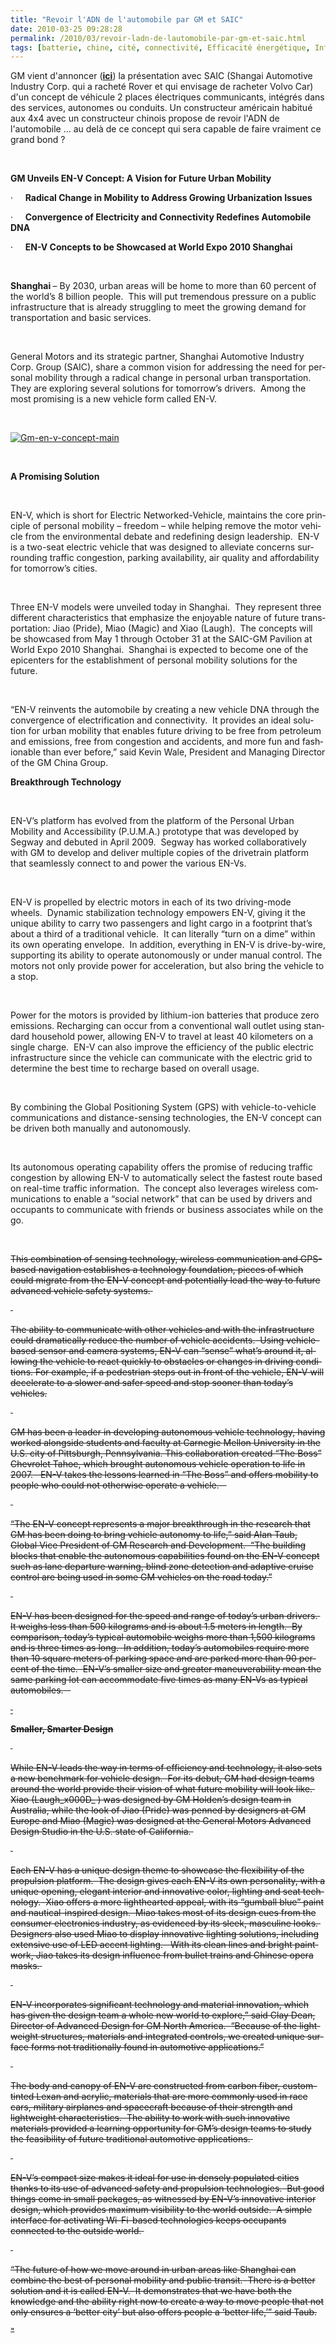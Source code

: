 ```yaml
---
title: "Revoir l'ADN de l'automobile par GM et SAIC"
date: 2010-03-25 09:28:28
permalink: /2010/03/revoir-ladn-de-lautomobile-par-gm-et-saic.html
tags: [batterie, chine, cité, connectivité, Efficacité énergétique, Infrastructure, internet, partage de données, Service de mobilité]
---
```


<p class="MsoNormal"><span lang="EN-US" style="text-decoration: none">GM vient d'annoncer (<a href="http://media.gm.com/content/media/us/en/news/news_detail.globalnews.html/content/Pages/news/global/en/2010/0324_env" target="_blank"><strong>ici</strong></a>) la présentation avec SAIC (Shangai Automotive Industry Corp. qui a racheté Rover et qui envisage de racheter Volvo Car) d'un concept de véhicule 2 places électriques communicants, intégrés dans des services, autonomes ou conduits. Un constructeur américain habitué aux 4x4 avec un constructeur chinois propose de revoir l'ADN de l'automobile ... au delà de ce concept qui sera capable de faire vraiment ce grand bond ?</span></p> <p class="MsoNormal"><strong><span lang="EN-US" style="text-decoration: none"></span></strong> </p> <p class="MsoNormal"><strong><span lang="EN-US">GM Unveils EN-V Concept: A Vision for Future Urban Mobility </span></strong></p> <p class="ListParagraphCxSpFirst"><span lang="EN-US"><span>·<span>				    </span></span></span><span dir="ltr"><strong><span lang="EN-US">Radical Change in Mobility to Address Growing Urbanization Issues</span></strong></span></p> <p class="ListParagraphCxSpMiddle"><span lang="EN-US"><span>·<span>				    </span></span></span><span dir="ltr"><strong><span lang="EN-US">Convergence of Electricity and Connectivity Redefines Automobile DNA </span></strong></span></p> <p class="ListParagraphCxSpLast"><span lang="EN-US"><span>·<span>				    </span></span></span><span dir="ltr"><strong><span lang="EN-US">EN-V Concepts to be Showcased at World Expo 2010 </span></strong></span><strong><span lang="EN-US">Shanghai</span></strong><strong><span lang="EN-US"></span></strong></p> <p class="MsoNormal"><span lang="EN-US"> </span></p> <p class="MsoNormal"><strong><span lang="EN-US">Shanghai </span></strong><span lang="EN-US">– By 2030, urban areas will be home to more than 60 percent of the world’s 8 billion people.<span>  </span>This will put tremendous pressure on a public infrastructure that is already struggling to meet the growing demand for transportation and basic services.<span>  </span></span></p> <p class="MsoNormal"><span lang="EN-US"> </span></p> <p class="MsoNormal"><span lang="EN-US">General Motors and its strategic partner, Shanghai Automotive Industry Corp. Group (SAIC), share a common vision for addressing the need for personal mobility through a radical change in personal urban transportation.<span>  </span>They are exploring several solutions for tomorrow’s drivers.<span>  </span>Among the most promising is a new vehicle form called EN-V.</span></p> <p class="MsoNormal"><span lang="EN-US"></span> </p> <p class="MsoNormal"><span lang="EN-US"><a href="https://gabrielplassat.github.io/transportsdufutur/wp-content/uploads/sites/6/old/6a0120a66d2ad4970b0120a9744b06970b-pi.jpg" rel="lightbox"><img alt="Gm-en-v-concept-main" border="0" class="asset asset-image at-xid-6a0120a66d2ad4970b0120a9744b06970b " src="/wp-content/uploads/sites/6/old/6a0120a66d2ad4970b0120a9744b06970b-500pi.jpg" title="Gm-en-v-concept-main" /></a> <br /> </span></p>  <!--more-->  <p class="MsoNormal"><span lang="EN-US"> </span></p> <p class="MsoNormal"><strong><span lang="EN-US">A Promising Solution</span></strong><strong><span lang="EN-US"></span></strong></p> <p class="MsoNormal"><strong><span lang="EN-US"> </span></strong></p> <p class="MsoNormal"><span lang="EN-US">EN-V, which is short for Electric Networked-Vehicle, maintains the core principle of personal mobility – freedom – while helping remove the motor vehicle from the environmental debate and redefining design leadership.<span>  </span>EN-V is a two-seat electric vehicle that was designed to alleviate concerns surrounding traffic congestion, parking availability, air quality and affordability for tomorrow’s cities.<span>   </span></span></p> <p class="MsoNormal"><span lang="EN-US"> </span></p> <p class="MsoNormal"><span lang="EN-US">Three EN-V models were unveiled today in </span><span lang="EN-US">Shanghai</span><span lang="EN-US">.<span>  </span>They represent three different characteristics that emphasize the enjoyable nature of future transportation: Jiao (Pride), Miao (Magic) and Xiao (Laugh).<span>  </span>The concepts will be showcased from May 1 through October 31 at the SAIC-GM Pavilion at World Expo 2010 </span><span lang="EN-US">Shanghai</span><span lang="EN-US">.<span>  </span></span><span lang="EN-US">Shanghai</span><span lang="EN-US"> is expected to become one of the epicenters for the establishment of personal mobility solutions for the future. </span></p> <p class="MsoNormal"><span lang="EN-US"> </span></p> <p class="MsoNormal"><span lang="EN-US">“EN-V reinvents the automobile by creating a new vehicle DNA through the convergence of electrification and connectivity.<span>  </span>It provides an ideal solution for urban mobility that enables future driving to be free from petroleum and emissions, free from congestion and accidents, and more fun and fashionable than ever before,” said Kevin Wale, President and Managing Director of the GM China Group.</span></p> <p class="MsoNormal"><strong><span lang="EN-US">Breakthrough Technology</span></strong><strong><span lang="EN-US"></span></strong></p> <p class="MsoNormal"><span lang="EN-US"> </span></p> <p class="MsoNormal"><span lang="EN-US">EN-V’s platform has evolved from the platform of the Personal Urban Mobility and Accessibility (P.U.M.A.) prototype that was developed by Segway and debuted in April 2009.<span>  </span>Segway has worked collaboratively with GM to develop and deliver multiple copies of the drivetrain platform that seamlessly connect to and power the various EN-Vs.</span></p> <p class="MsoNormal"><span lang="EN-US"><span>  </span></span></p> <p class="MsoNormal"><span lang="EN-US">EN-V is propelled by electric motors in each of its two driving-mode wheels.<span>  </span>Dynamic stabilization technology empowers EN-V, giving it the unique ability to carry two passengers and light cargo in a footprint that’s about a third of a traditional vehicle.<span>  </span>It can literally “turn on a dime” within its own operating envelope.<span>  </span>In addition, everything in EN-V is drive-by-wire, supporting its ability to operate autonomously or under manual control. The motors not only provide power for acceleration, but also bring the vehicle to a stop.</span></p> <p class="MsoNormal"><span lang="EN-US"> </span></p> <p class="MsoNormal"><span lang="EN-US">Power for the motors is provided by lithium-ion batteries that produce zero emissions. Recharging can occur from a conventional wall outlet using standard household power, allowing EN-V to travel at least 40 kilometers on a single charge.<span>  </span>EN-V can also improve the efficiency of the public electric infrastructure since the vehicle can communicate with the electric grid to determine the best time to recharge based on overall usage.</span></p> <p class="MsoNormal"><span lang="EN-US"> </span></p> <p class="MsoNormal"><span lang="EN-US">By combining the Global Positioning System (GPS) with vehicle-to-vehicle communications and distance-sensing technologies, the EN-V concept can be driven both manually and autonomously. </span></p> <p class="MsoNormal"><span lang="EN-US"> </span></p> <p class="MsoNormal"><span lang="EN-US">Its autonomous operating capability offers the promise of reducing traffic congestion by allowing EN-V to automatically select the fastest route based on real-time traffic information.<span>  </span>The concept also leverages wireless communications to enable a “social network” that can be used by drivers and occupants to communicate with friends or business associates while on the go.<span>  </span></span></p> <p class="MsoNormal"><span lang="EN-US"> </span></p> <p class="MsoNormal"><s>This combination of sensing technology, wireless communication and GPS-based navigation establishes a technology foundation, pieces of which could migrate from the EN-V concept and potentially lead the way to future advanced vehicle safety systems.<span>  </span></span></p> <p class="MsoNormal"><span lang="EN-US"> </span></p> <p class="MsoNormal"><span lang="EN-US">The ability to communicate with other vehicles and with the infrastructure could dramatically reduce the number of vehicle accidents.<span>  </span>Using vehicle-based sensor and camera systems, EN-V can “sense” what’s around it, allowing the vehicle to react quickly to obstacles or changes in driving conditions. For example, if a pedestrian steps out in front of the vehicle, EN-V will decelerate to a slower and safer speed and stop sooner than today’s vehicles.</span></p> <p class="MsoNormal"><span lang="EN-US"> </span></p> <p class="MsoNormal"><span lang="EN-US">GM has been a leader in developing autonomous vehicle technology, having worked alongside students and faculty at </span><span lang="EN-US">Carnegie</span><span lang="EN-US"> </span><span lang="EN-US">Mellon</span><span lang="EN-US"> </span><span lang="EN-US">University</span><span lang="EN-US"> in the </span><span lang="EN-US">U.S.</span><span lang="EN-US"> city of </span><span lang="EN-US">Pittsburgh</span><span lang="EN-US">, </span><span lang="EN-US">Pennsylvania</span><span lang="EN-US">. This collaboration created “The Boss” Chevrolet Tahoe, which brought autonomous vehicle operation to life in 2007.<span>   </span>EN-V takes the lessons learned in “The Boss” and offers mobility to people who could not otherwise operate a vehicle.<span>    </span></span></p> <p class="MsoNormal"><span lang="EN-US"> </span></p> <p class="MsoNormal"><span lang="EN-US">“The EN-V concept represents a major breakthrough in the research that GM has been doing to bring vehicle autonomy to life,” said Alan Taub, Global Vice President of GM Research and Development.<span>  </span>“The building blocks that enable the autonomous capabilities found on the EN-V concept such as lane departure warning, blind zone detection and adaptive cruise control are being used in some GM vehicles on the road today.” </span></p> <p class="MsoNormal"><span lang="EN-US"> </span></p> <p class="MsoNormal"><span lang="EN-US">EN-V has been designed for the speed and range of today’s urban drivers.<span>  </span>It weighs less than 500 kilograms and is about 1.5 meters in length.<span>  </span>By comparison, today’s typical automobile weighs more than 1,500 kilograms and is three times as long.<span>  </span>In addition, today’s automobiles require more than 10 square meters of parking space and are parked more than 90 percent of the time.<span>  </span>EN-V’s smaller size and greater maneuverability mean the same parking lot can accommodate five times as many EN-Vs as typical automobiles.<span>    </span></span></p> <p class="MsoNormal"><span style="text-decoration: underline"><span lang="EN-US"><span style="text-decoration: none"> </span></span></span></p> <p class="MsoNormal"><strong><span lang="EN-US">Smaller, Smarter Design</span></strong><strong><span lang="EN-US"></span></strong></p> <p class="MsoNormal"><strong><span lang="EN-US"> </span></strong></p> <p class="MsoNormal"><span lang="EN-US">While EN-V leads the way in terms of efficiency and technology, it also sets a new benchmark for vehicle design.<span>  </span>For its debut, GM had design teams around the world provide their vision of what future mobility will look like.<span>  </span>Xiao (Laugh_x000D_
) was designed by GM Holden’s design team in </span><span lang="EN-US">Australia</span><span lang="EN-US">, while the look of Jiao (Pride) was penned by designers at GM Europe and Miao (Magic) was designed at the General Motors Advanced Design Studio in the </span><span lang="EN-US">U.S.</span><span lang="EN-US"> state of </span><span lang="EN-US">California</span><span lang="EN-US">.<span>  </span></span></p> <p class="MsoNormal"><span lang="EN-US"> </span></p> <p class="MsoNormal"><span lang="EN-US">Each EN-V has a unique design theme to showcase the flexibility of the propulsion platform.<span>  </span>The design gives each EN-V its own personality, with a unique opening, elegant interior and innovative color, lighting and seat technology.<span>  </span>Xiao offers a more lighthearted appeal, with its “gumball blue” paint and nautical-inspired design.<span>  </span>Miao takes most of its design cues from the consumer electronics industry, as evidenced by its sleek, masculine looks.<span>  </span>Designers also used Miao to display innovative lighting solutions, including extensive use of LED accent lighting.<span>   </span>With its clean lines and bright paintwork, Jiao takes its design influence from bullet trains and Chinese opera masks.<span>  </span></span></p> <p class="MsoNormal"><span lang="EN-US"> </span></p> <p class="MsoNormal"><span lang="EN-US">EN-V incorporates significant technology and material innovation, which has given the design team a whole new world to explore,” said Clay Dean, Director of Advanced Design for GM North America.<span>  </span>“Because of the lightweight structures, materials and integrated controls, we created unique surface forms not traditionally found in automotive applications.” </span></p> <p class=""MsoNormal""><span lang=""EN-US""> </span></p> <p class=""MsoNormal""><span lang=""EN-US"">The body and canopy of EN-V are constructed from carbon fiber, custom-tinted Lexan and acrylic, materials that are more commonly used in race cars, military airplanes and spacecraft because of their strength and lightweight characteristics.<span>  </span>The ability to work with such innovative materials provided a learning opportunity for GM’s design teams to study the feasibility of future traditional automotive applications.<span>  </span></span></p> <p class=""MsoNormal""><span lang=""EN-US""> </span></p> <p class=""MsoNormal""><span lang=""EN-US"">EN-V’s compact size makes it ideal for use in densely populated cities thanks to its use of advanced safety and propulsion technologies.<span>  </span>But good things come in small packages, as witnessed by EN-V’s innovative interior design, which provides maximum visibility to the world outside.<span>  </span>A simple interface for activating Wi-Fi-based technologies keeps occupants connected to the outside world.<span>  </span></span></p> <p class=""MsoNormal""><span lang=""EN-US""> </span></p> <p class=""MsoNormal""><span lang=""EN-US"">“The future of how we move around in urban areas like </span><span lang=""EN-US"">Shanghai</span><span lang=""EN-US""> can combine the best of personal mobility and public transit.<span>  </span>There is a better solution and it is called EN-V.<span>  </span>It demonstrates that we have both the knowledge and the ability right now to create a way to move people that not only ensures a ‘better city’ but also offers people a ‘better life,’” said Taub.</span></p>"

